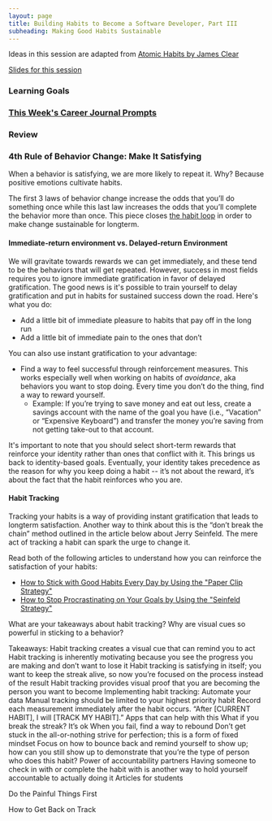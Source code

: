 ```yaml
---
layout: page
title: Building Habits to Become a Software Developer, Part III
subheading: Making Good Habits Sustainable
---
```

Ideas in this session are adapted from [Atomic Habits by James Clear](https://bookshop.org/books/atomic-habits-an-easy-proven-way-to-build-good-habits-break-bad-ones/9780735211292)

[Slides for this session](https://docs.google.com/presentation/d/1-IBHv1FMKcT57G_XLGYB4C_yB5kRhaTVi0UDUBWtd6Y/edit?usp=sharing)

### Learning Goals

### [This Week's Career Journal Prompts](https://github.com/turingschool/career-development-curriculum-site/blob/master/module_two/mod2_career_journal_prompts.md#week-4)

### Review

### 4th Rule of Behavior Change: Make It Satisfying
When a behavior is satisfying, we are more likely to repeat it. Why? Because positive emotions cultivate habits.

The first 3 laws of behavior change increase the odds that you’ll do something once while this last law increases the odds that you’ll complete the behavior more than once. This piece closes [the habit loop](/module_one/week_3_building_habits) in order to make change sustainable for longterm.

#### Immediate-return environment vs. Delayed-return Environment
We will gravitate towards rewards we can get immediately, and these tend to be the behaviors that will get repeated. However, success in most fields requires you to ignore immediate gratification in favor of delayed gratification. The good news is it's possible to train yourself to delay gratification and put in habits for sustained success down the road. Here's what you do:

* Add a little bit of immediate pleasure to habits that pay off in the long run
* Add a little bit of immediate pain to the ones that don’t

You can also use instant gratification to your advantage:

* Find a way to feel successful through reinforcement measures. This works especially well when working on habits of *avoidance*, aka behaviors you want to stop doing. Every time you don’t do the thing, find a way to reward yourself. 
    * Example: If you’re trying to save money and eat out less, create a savings account with the name of the goal you have (i.e., “Vacation” or “Expensive Keyboard”) and transfer the money you’re saving from not getting take-out to that account.

It's important to note that you should select short-term rewards that reinforce your identity rather than ones that conflict with it. This brings us back to identity-based goals. Eventually, your identity takes precedence as the reason for why you keep doing a habit -- it’s not about the reward, it’s about the fact that the habit reinforces who you are.

#### Habit Tracking
Tracking your habits is a way of providing instant gratification that leads to longterm satisfaction. Another way to think about this is the “don’t break the chain” method outlined in the article below about Jerry Seinfeld. The mere act of tracking a habit can spark the urge to change it.

Read both of the following articles to understand how you can reinforce the satisfaction of your habits:

* [How to Stick with Good Habits Every Day by Using the "Paper Clip Strategy"](https://jamesclear.com/paper-clips)
* [How to Stop Procrastinating on Your Goals by Using the "Seinfeld Strategy"](https://jamesclear.com/stop-procrastinating-seinfeld-strategy)

What are your takeaways about habit tracking? Why are visual cues so powerful in sticking to a behavior?


Takeaways:
Habit tracking creates a visual cue that can remind you to act
Habit tracking is inherently motivating because you see the progress you are making and don’t want to lose it
Habit tracking is satisfying in itself; you want to keep the streak alive, so now you’re focused on the process instead of the result
Habit tracking provides visual proof that you are becoming the person you want to become
Implementing habit tracking:
Automate your data
Manual tracking should be limited to your highest priority habit
Record each measurement immediately after the habit occurs. “After [CURRENT HABIT], I will [TRACK MY HABIT].”
Apps that can help with this
What if you break the streak?
It’s ok
When you fail, find a way to rebound
Don’t get stuck in the all-or-nothing strive for perfection; this is a form of fixed mindset
Focus on how to bounce back and remind yourself to show up; how can you still show up to demonstrate that you’re the type of person who does this habit? 
Power of accountability partners
Having someone to check in with or complete the habit with is another way to hold yourself accountable to actually doing it
Articles for students

Do the Painful Things First

How to Get Back on Track
